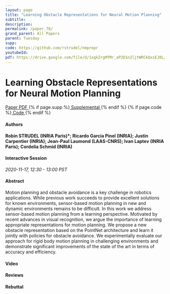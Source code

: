 ```yaml
---
layout: page
title: "Learning Obstacle Representations for Neural Motion Planning"
subtitle: 
description:
permalink: /paper_70/
grand_parent: All Papers
parent: Tuesday
supp: 
code: https://github.com/rstrudel/nmprepr
youtubeId: 
pdf: https://drive.google.com/file/d/1xgkZrgMfMr_aP2D1n2ljtWRCkQxsEJ0L/view
---
```


# Learning Obstacle Representations for Neural Motion Planning

<a href="https://drive.google.com/file/d/1xgkZrgMfMr_aP2D1n2ljtWRCkQxsEJ0L/view" target="_blank" rel="noopener noreferrer" class="btn btn-blue"><i class="fa fa-file-text-o" aria-hidden="true"></i> Paper PDF </a> {% if page.supp %}<a href="" target="_blank" rel="noopener noreferrer" class="btn btn-green"><i class="fa fa-file-text-o" aria-hidden="true"></i> Supplemental </a>{% endif %} {% if page.code %}<a href="https://github.com/rstrudel/nmprepr" target="_blank" rel="noopener noreferrer" class="btn btn-green"><i class="fa fa-github" aria-hidden="true"></i> Code </a>{% endif %} 

#### Authors
**Robin STRUDEL (INRIA Paris)*; Ricardo Garcia Pinel (INRIA); Justin Carpentier (INRIA); Jean-Paul Laumond (LAAS-CNRS); Ivan Laptev (INRIA Paris); Cordelia Schmid (INRIA)**

#### Interactive Session
*2020-11-17, 12:30 - 13:00 PST*

#### Abstract
Motion planning and obstacle avoidance is a key challenge in robotics applications. While previous work succeeds to provide excellent solutions for known environments, sensor-based motion planning in new and dynamic environments remains to be  difficult. In this work we address sensor-based motion planning from a learning perspective. Motivated by recent advances in visual recognition, we argue the importance of learning appropriate representations for motion planning. We propose a new obstacle representation based on the PointNet architecture and learn it jointly with policies for obstacle avoidance. We experimentally evaluate our approach for rigid body motion planning in challenging environments and demonstrate significant improvements of the state of the art in terms of accuracy and efficiency. 

#### Video 

#### Reviews

#### Rebuttal


